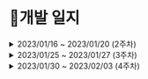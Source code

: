 # 📝개발 일지
<details>
    <summary> 2023/01/16 ~ 2023/01/20 (2주차) </summary>

## | 01/16 (2주차)
### ☀️ Daily Scrum
    - JIRA 스프린트 작성
    - 컨벤션 설계

### 🗒️ Convention 설정

# Jira Convention

### 🍍Jira Convention🍍

---

- 단위
    - Epic
        - Story
        - Task
- Epic
    - 가장 큰 단위
    - 하나의 기능 및 제공되는 서비스 목록
    - 네이밍 규칙
        - 명사로 마무리
        - 맨 앞에 대괄호를 사용해 카테고리 설정(영어의 경우 대문자로)
    - Story point는 0
    - Epic Name과 Summary는 동일하게
    - 예시
        - [DEV] 개발
        - [PLN] 기획
        - [DSN] 디자인
        - [TEST] 테스트
        - [STUDY] 학습
        - [ETC] 팀 기술 블로그
- Story
    - Epic과 관련한 개발 외적인 업무
    - 네이밍 규칙
        - 명사로 마무리
        - 맨 앞에 대괄호를 사용해 카테고리 설정(영어의 경우 대문자로)
    - 최대 Story point는 4
    - 예시
        - [공통] PPT 작성
        - [공통] 포팅 메뉴얼 작성
- Task
    - Epic 기능에 해당하는 개발 업무
    - 네이밍 규칙
        - 명사로 마무리
        - 맨 앞에 대괄호를 사용해 카테고리 설정(영어의 경우 대문자로)
        - 구체적인 구현 예정 기능 명시
    - 최대 Story point는 4
    - 예시
        - [BE] 사용자 조회 API
        - [FE] 마이페이지 D-day 연동
        - [공통] 프론트 백 연동

# Branch Convention

### 🍅GIT Branch Convention🍅

---

- Branch 종류
    - main
        - 배포 가능한 상태의 결과물
    - develop
        - 구현한 기능을 병합하기 위한 브랜치
        - 통합 폴더의 기능
    - feature
        - 개별 기능 구현 브랜치
        - 기능 개발 완료 시 삭제
        - 네이밍 규칙
            - feature/기능
            - 예) feature/login
    - ~~hotfix~~

# Commit Convention

### 🥑GIT Commit Convention🥑

---

### Message✉

- 개괄
    - 모든 커밋 메시지는 `영어`로 작성
- 구조
    - 기본적으로 커밋 메시지는 아래와 같이 제목/본문/꼬리말로 구성
    
    ```
    type : subject
    
    body
    
    footer
    ```
    
- 커밋 타입(Type)
    - feat : 새로운 기능 추가
    - fix : 버그 수정
    - docs: 문서 내용 변경
    - style: 포맷, 세미콜론 수정 등 코드가 아닌 스타일에 관련된 수정
    - refactor: 리팩토링 코드
    - test: 테스트 코드 추가 및 리팩토링 테스트 등
    - chore: build task 수정, 프로젝트 매니저 설정 수정 등
    - 타입은 소문자로 시작
    - 타입은 항상 대괄호 안에 파트를 입력하여 시작
    - 예시
        - "fix" --> ''[HW] fix'
- 제목(Subject)
    - 제목은 50자 이내로, 대문자로 시작하며 모두 소문자로 작성
    - 파일명의 경우에는 대소문자 고려하지 않음
    - 마침표로 끝나지 않도록 함
    - 과거시제를 사용하지 않고 명령어로 작성
    - 예시
        - "feat : Logined" --> "feat : Login"
        - "feat : Added" --> "feat : Add"
- 본문(Body)
    - 선택사항
    - 부연 설명 필요 시 작성
    - 100자 미만 작성 권장
- 꼬리말(Footer)
    - 선택사항
    - issue tracker id를 작성할 때 사용
    - JIRA Code 작성 시 사용
- 예시
    [FE] feat : Login DEsign.py

    한글한글한글
    - 영어말고 한글로
    - 선택사항

    Issue tracker id : 486
    JIRA Code : #123

## 필요 센서 및 장비 (feat. Arduino)

1. 온-습도 센서 - 온습도 감지용 : (0)
2. 진동감지 + 소리 = 노크감지
3. 터치(2) - 화분 감싸는 거 인식
- RP-C18.3-ST 박막 압력 센서

→ [http://www.compuzone.co.kr/product/product_detail.htm?ProductNo=702159&BigDivNo=99&MediumDivNo=1300&DivNo=3655](http://www.compuzone.co.kr/product/product_detail.htm?ProductNo=702159&BigDivNo=99&MediumDivNo=1300&DivNo=3655)

1. 토양 습도 센서 - 물 줘야하는지
    
    []()
    
2. 2.4인치 터치 LCD

[아두이노 2.4인치 컬러 터치 TFT LCD 쉴드 arduino 2.4inch Color Touch TFT LCD Shield](https://www.devicemart.co.kr/goods/view?no=1377405)

=====================================================

[Raspberry Pi 선정이유]
라즈베리파이의 DSI(Display Serial Interface) 포트에 리본 케이블을 연결
-> Display 연결 쉬움, GPIO 포트 사용하지 않아 다른 센서들 사용하기에 용이

동작 예상안)

1. 라즈베리 파이에 동영상 다운

 2-1. 센서값 받아오면서 특정 조건일 때 동영상 각각 실행
 2-2. 기본 상태일 때 기본 동영상 실행

 3.  터치 화면 인터럽트 처리

=====================================================

## | 01/17 (2주차)
### ☀️ Daily Scrum
    - IoT 장비 체크
    - 필요 장비 조사 및 구입
    - 도커에 서버 올리기
    - 와이어 프레임 설계
    - 웹으로 할 수 있는 기능을 더 생각해 보기.

=====================================================

## | 01/18 (2주차)
### ☀️ Daily Scrum
    - 센서 데이터 들어오는 거 확인하기~
    - 와이어 프레임 작성하기
    - 백엔드 환경 구축하기
    - 웹기능 설계 하기
    - MQTT 통신 알아보기
    - WEB팀이랑 EMBEDED팀 한 것 공유하기~

## 💚서비스 네이밍💚
- 피모 (plant + emotion) : 감정을 나타내는 식물 ❤️💚
- 피식(plant+식물) : 피식 웃게 해주는, 플랜트 식물 친구 ❤️❤️
- 토닥토닥 : 사람들의 마음을 토닥토닥 해주는 식물
- 푸리(PURI) = Plant Understand Relationship Interaction
- 풀친(풀 + 친구) ❤️
- 포프(Forest Freind)
- 씨플플(CPP) Communication plant pot ❤️
- 포드(Freind on Desk)
- **플랜토(Plant + Together) ❤️❤️❤️💚** (채택)
- 위아 플랜즈 : 위(우리팀) 플랜(식물) 플랜즈 (친구) → 우리 모두 친구💚

=====================================================

## | 01/19 (2주차)
### ☀️ Daily Scrum

    - 와이어 프레임 완성하기
    - API 설계
    - DB 설계
    - 화분 모델링
    - 아두이노 통신 체크

### 💡 WEB회의
    - 업적 추가
    - 호감도 페이지에서 보여줄 것?

=====================================================

## | 01/19 (2주차)

### ☀️ Daily Scrum

- 채연, 효상, 태영, 예은 : 발표자료 완성하기
- 원재 : 모스키토 테스트, 기획배경 및 동기 조사
- 영진 : 화분 3D 설계

### ✨ 연휴기간 업무목표

- 예은 : 플랜토 표정 디자인 시안 뽑기, PPT 디자인 완성, PWA 조사, 리액트 공부
- 태영 : spring security, oauth2, kakao login 구현
- 원재 : 모스키토 발행, 데이터베이스 연동
- 영진 : 화분 모델링 다시 하기
- 효상 : 센서 회로 설계 구상
- 채연 : MQTT 공부

=====================================================

</details>

<details>
    <summary> 2023/01/25 ~ 2023/01/27 (3주차) </summary>

## | 01/25 (3주차)
### ☀️ Daily Scrum
    - 와이어 프레임 마무리 하기
    - mqtt, aws 확인
    - 사용자 인증, 소셜 로그인 구현
    - mqtt 통신 확인하기
    - 부품이 해외 배송이라서 늦게 온다

=====================================================
 
## | 01/26 (3주차)
### ☀️ Daily Scrum
    - 효상, 영진, 채연 : 3D 프린터 제작
    - 예은 : 발표 준비
    - 원재 : CI/CD, 발표 준비
    - 태영 : 소셜로그인

- 3d프린터 화분 상판 다시 뽑기
- 소셜 로그인 시 프로필 사진도 받아오기

=====================================================

## | 01/27 (3주차)
### ☀️ Daily Scrum
    - 중간 발표 (기획 발표)

=====================================================


</details>

<details>
    <summary> 2023/01/30 ~ 2023/02/03 (4주차) </summary>

## | 01/30 (4주차)

## 이슈 공유와 보고의 필요성

1. 폭탄을 가지고 있다가 터트리는 경우는 종종 발생한다(싸피에서도,,, 회사에서도…)
2. 개발 완료와 런칭을 코앞에 두고 종종 벌어지며 심지어는 담당자가 잠수를 타기도 한다.
3. MBTI 특성상 개인의 문제를 이야기 하지 않는 성향 또는 책임감때문에 어떻게든 스스로 해결해보려고 일정이 늘어지는 경우가 있다.
4. 팀장은 팀원의 성향을 이미 파악하고 있따면 개인면담 등을 통해서 현상황 파악을 수시로 해주면 좋다.
5. 미리 터트리면 작은폭탄, 나중에 터지면 핵폭탄

### ☀️ Daily Scrum

    - 스프린트 작성
    - 표정 구현

## ✅이슈

- 날씨 데이터를 mosquitto로 어떤 형식으로 보내줘야 할까요?
    
    String Json 형식
    
    흐름도
    
    1. 화분을 attack
    2. 화분 내부에 날씨 데이터가 있는지 확인
    
     2-1. 있으면 화분 내부에 있는 날씨 데이터 보여주기
    
     2-2. 없으면 backend에 날씨 데이터 요청 pub 
    
     3. Sub 하고 있는 spring의 데이터베이스에서 날씨 데이터 publish
    
    주기 : 1시간에 한번씩 날씨 정보를 broker에 전송
    
- SpringBoot + React + OAuth2 + jwt 구현 하다 죽는중

## | 01/30 (4주차)

### ☀️ Daily Scrum

    - 농사로 api
    - 시작화면 구현
    - jwt
    - 표정 제작
    - 센서 데이터에 따른 표정의 변화 테스트

</details>


